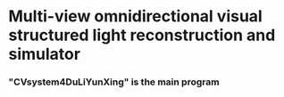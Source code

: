 # Multi-view omnidirectional visual structured light reconstruction and simulator

### "CVsystem4DuLiYunXing" is the main program

